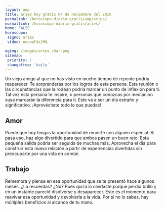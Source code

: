 ```yaml
---
layout: amp
title: aries hoy gratis 04 de noviembre del 2019 
permalink: /horoscopo-diario-gratis/amp/aries/
normallink: /horoscopo-diario-gratis/aries/
home: FALSE
horoscopo:
 signo: aries
 video: oeuvuF4z2MQ

ogimg: /images/aries_char.png
sitemap:
 priority: 1
 changefreq: 'daily'
---
```



Un viejo amigo al que no has visto en mucho tiempo de repente podría reaparecer. Te sorprenderás por los logros de esta persona. Esta reunión o las circunstancias que la rodean podría marcar un punto de inflexión para ti. Tal vez esta persona te inspire, o personas que conozcas por mediación suya marcarán la diferencia para ti. Este va a ser un día extraño y significativo. ¡Aprovéchate todo lo que puedas!

## Amor

Puede que hoy tengas la oportunidad de reunirte con alguien especial. Si pasa eso, haz algo divertido para que ambos pasen un buen rato. Esta pequeña salida podría ser seguida de muchas más. Aprovecha el día para construir esta nueva relación a partir de experiencias divertidas sin preocuparte por una vida en común.

## Trabajo

Rememora y piensa en esa oportunidad que se te presentó hace algunos meses. ¿La recuerdas? ¿No? Pues quizá la olvidaste porque perdió brillo y en un instante pareció disolverse y desaparecer. Este es el momento para reavivar esa oportunidad y devolverla a la vida. Por si no lo sabes, hay múltiples beneficios al alcance de tu mano.